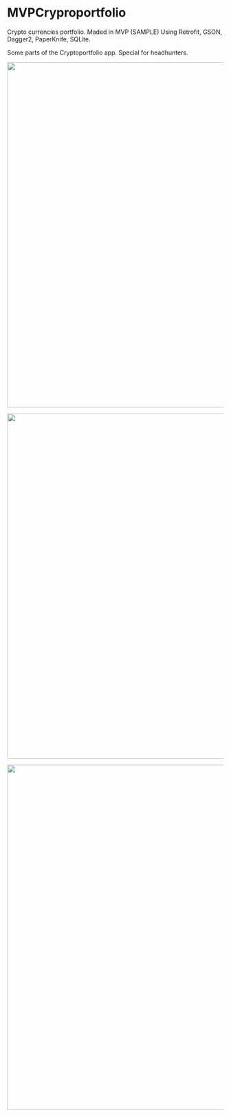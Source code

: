 # MVPCryproportfolio
Crypto currencies portfolio. Maded in MVP (SAMPLE)
Using Retrofit, GSON, Dagger2, PaperKnife, SQLite.



Some parts of the Cryptoportfolio app. Special for headhunters.
<p align="center"><img width="800" src="http://weblokos.ru/img/image_for_app/1.jpg"></p>
<p align="center"><img width="800" src="http://weblokos.ru/img/image_for_app/3.jpg"></p>
<p align="center"><img width="800" src="http://weblokos.ru/img/image_for_app/screens.jpg"></p>
